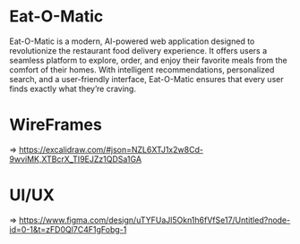 # Eat-O-Matic
 Eat-O-Matic is a modern, AI-powered web application designed to revolutionize the restaurant food delivery experience. It offers users a seamless platform to explore, order, and enjoy their favorite meals from the comfort of their homes. With intelligent recommendations, personalized search, and a user-friendly interface, Eat-O-Matic ensures that every user finds exactly what they’re craving.

# WireFrames 
=> https://excalidraw.com/#json=NZL6XTJ1x2w8Cd-9wviMK,XTBcrX_TI9EJZz1QDSa1GA
# UI/UX 
=> https://www.figma.com/design/uTYFUaJl5Okn1h6fVfSe17/Untitled?node-id=0-1&t=zFD0Ql7C4F1gFobg-1
